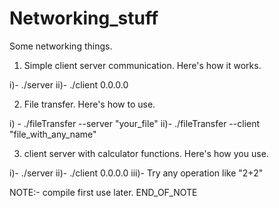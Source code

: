 # Networking_stuff
Some networking things. 


1. Simple client server communication. Here's how it works.

i)-  ./server
ii)- ./client 0.0.0.0

2. File transfer. Here's how to use.

i) - ./fileTransfer --server "your_file"
ii)- ./fileTransfer --client "file_with_any_name"

3. client server with calculator functions. Here's how you use.

i)-  ./server
ii)- ./client 0.0.0.0
iii)- Try any operation like "2+2"

NOTE:- compile first use later. END_OF_NOTE
